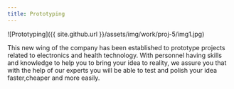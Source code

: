 ```yaml
---
title: Prototyping
---
```


![Prototyping]({{ site.github.url }}/assets/img/work/proj-5/img1.jpg)

This new wing of the company has been established to prototype projects related to electronics and health technology. With personnel having skills and knowledge to help you to bring your idea to reality, we assure you that with the help of our experts you will be able to test and polish your idea faster,cheaper and more easily.  
